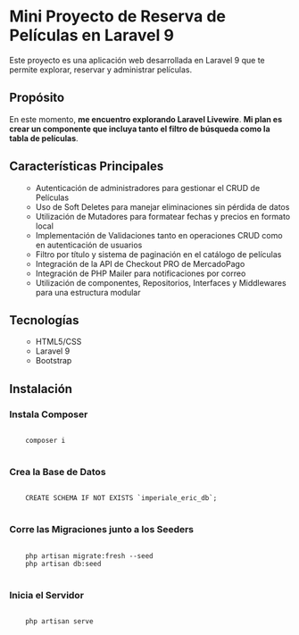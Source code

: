 <h1>Mini Proyecto de Reserva de Películas en Laravel 9</h1>
<p>Este proyecto es una aplicación web desarrollada en Laravel 9 que te permite explorar, reservar y administrar películas.</p>

<h2>Propósito</h2> 
<p>En este momento, <b>me encuentro explorando Laravel Livewire</b>. <b>Mi plan es crear un componente que incluya tanto el filtro de búsqueda como la tabla de películas</b>.</p>

<h2>Características Principales</h2>
<ul>
    <ul>
      <li>Autenticación de administradores para gestionar el CRUD de Películas</li>
      <li>Uso de Soft Deletes para manejar eliminaciones sin pérdida de datos</li>
      <li>Utilización de Mutadores para formatear fechas y precios en formato local</li>
      <li>Implementación de Validaciones tanto en operaciones CRUD como en autenticación de usuarios</li>
      <li>Filtro por título y sistema de paginación en el catálogo de películas</li>
      <li>Integración de la API de Checkout PRO de MercadoPago</li>
      <li>Integración de PHP Mailer para notificaciones por correo</li>
      <li>Utilización de componentes, Repositorios, Interfaces y Middlewares para una estructura modular</li>
    </ul>
</ul>

<h2>Tecnologías</h2>
<ul>
    <ul>
      <li>HTML5/CSS</li>
      <li>Laravel 9</li>
      <li>Bootstrap</li>
    </ul>
</ul>

<h2>Instalación</h2>
<h3>Instala Composer</h3>
<pre>
<code>
    composer i
</code>
</pre>

<h3>Crea la Base de Datos</h3>
<pre>
<code>
    CREATE SCHEMA IF NOT EXISTS `imperiale_eric_db`;
</code>
</pre>

<h3>Corre las Migraciones junto a los Seeders</h3>
<pre>
<code>
    php artisan migrate:fresh --seed
    php artisan db:seed
</code>
</pre>

<h3>Inicia el Servidor</h3>
<pre>
<code>
    php artisan serve
</code>
</pre>

